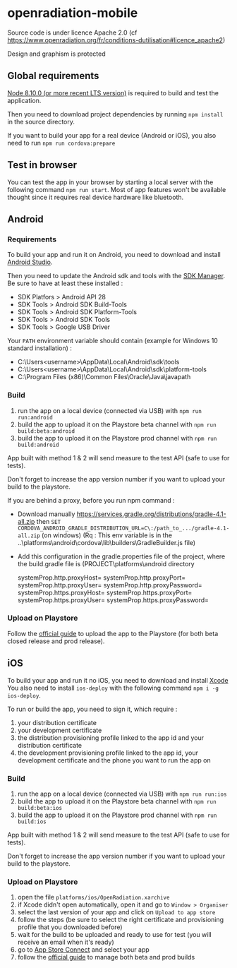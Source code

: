 # openradiation-mobile

Source code is under licence Apache 2.0 (cf https://www.openradiation.org/fr/conditions-dutilisation#licence_apache2)

Design and graphism is protected

## Global requirements

[Node 8.10.0 (or more recent LTS version)](https://nodejs.org/en/) is required to build and test the application.

Then you need to download project dependencies by running `npm install` in the source directory.

If you want to build your app for a real device (Android or iOS), you also need to run `npm run cordova:prepare`

## Test in browser

You can test the app in your browser by starting a local server with the following command `npm run start`.
Most of app features won't be available thought since it requires real device hardware like bluetooth.

## Android

### Requirements

To build your app and run it on Android, you need to download and install [Android Studio](https://developer.android.com/studio/).

Then you need to update the Android sdk and tools with the [SDK Manager](https://developer.android.com/studio/intro/update#sdk-manager). Be sure to have at least these installed :

- SDK Platfors > Android API 28
- SDK Tools > Android SDK Build-Tools
- SDK Tools > Android SDK Platform-Tools
- SDK Tools > Android SDK Tools
- SDK Tools > Google USB Driver

Your `PATH` environment variable should contain (example for Windows 10 standard installation) :

- C:\Users\<username>\AppData\Local\Android\sdk\tools
- C:\Users\<username>\AppData\Local\Android\sdk\platform-tools
- C:\Program Files (x86)\Common Files\Oracle\Java\javapath

### Build

1. run the app on a local device (connected via USB) with `npm run run:android`
2. build the app to upload it on the Playstore beta channel with `npm run build:beta:android`
3. build the app to upload it on the Playstore prod channel with `npm run build:android`

App built with method 1 & 2 will send measure to the test API (safe to use for tests).

Don't forget to increase the app version number if you want to upload your build to the playstore.

If you are behind a proxy, before you run npm command : 

- Download manually https://services.gradle.org/distributions/gradle-4.1-all.zip then `SET CORDOVA_ANDROID_GRADLE_DISTRIBUTION_URL=C\:/path_to_.../gradle-4.1-all.zip` (on windows)
(Rq : This env variable is in the ..\platforms\android\cordova\lib\builders\GradleBuilder.js file)
- Add this configuration in the gradle.properties file of the project, where the build.gradle file is (PROJECT\platforms\android directory
  
    systemProp.http.proxyHost=
    systemProp.http.proxyPort=
    systemProp.http.proxyUser=
    systemProp.http.proxyPassword=
    systemProp.https.proxyHost=
    systemProp.https.proxyPort=
    systemProp.https.proxyUser=
    systemProp.https.proxyPassword=

### Upload on Playstore

Follow the [official guide](https://support.google.com/googleplay/android-developer/answer/7159011) to upload the app to the Playstore (for both beta closed release and prod release).

## iOS

To build your app and run it no iOS, you need to download and install [Xcode](https://developer.apple.com/xcode/)
You also need to install `ios-deploy` with the following command `npm i -g ios-deploy`.

To run or build the app, you need to sign it, which require :

1. your distribution certificate
2. your development certificate
3. the distribution provisioning profile linked to the app id and your distribution certificate
4. the development provisioning profile linked to the app id, your development certificate and the phone you want to run the app on

### Build

1. run the app on a local device (connected via USB) with `npm run run:ios`
2. build the app to upload it on the Playstore beta channel with `npm run build:beta:ios`
3. build the app to upload it on the Playstore prod channel with `npm run build:ios`

App built with method 1 & 2 will send measure to the test API (safe to use for tests).

Don't forget to increase the app version number if you want to upload your build to the playstore.

### Upload on Playstore

1. open the file `platforms/ios/OpenRadiation.xarchive`
2. if Xcode didn't open automatically, open it and go to `Window > Organiser`
3. select the last version of your app and click on `Upload to app store`
4. follow the steps (be sure to select the right certificate and provisioning profile that you downloaded before)
5. wait for the build to be uploaded and ready to use for test (you will receive an email when it's ready)
6. go to [App Store Connect](https://appstoreconnect.apple.com) and select your app
7. follow the [official guide](https://help.apple.com/app-store-connect/) to manage both beta and prod builds

